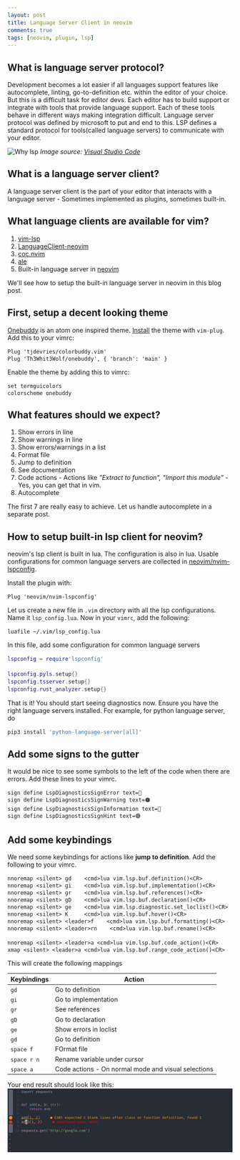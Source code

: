 ```yaml
---
layout: post
title: Language Server Client in neovim
comments: true
tags: [neovim, plugin, lsp]
---
```


## What is language server protocol?

Development becomes a lot easier if all languages support features like autocomplete, linting, go-to-definition etc. within the editor of your choice. But this is a difficult task for editor devs. Each editor has to build support or integrate with tools that provide language support. Each of these tools behave in different ways making integration difficult. Language server protocol was defined by microsoft to put and end to this. LSP defines a standard protocol for tools(called language servers) to communicate with your editor.

![Why lsp](https://code.visualstudio.com/assets/api/language-extensions/language-server-extension-guide/lsp-languages-editors.png "Why lsp?")
*Image source: [Visual Studio Code](https://code.visualstudio.com/api/language-extensions/language-server-extension-guide)*

## What is a language server client?

A language server client is the part of your editor that interacts with a language server - Sometimes implemented as plugins, sometimes built-in.

## What language clients are available for vim?

1. [vim-lsp](https://github.com/prabirshrestha/vim-lsp)
1. [LanguageClient-neovim](https://github.com/autozimu/LanguageClient-neovim)
1. [coc.nvim](https://github.com/neoclide/coc.nvim)
1. [ale](https://github.com/dense-analysis/ale)
1. Built-in language server in [neovim](https://neovim.io/doc/user/lsp.html)

We'll see how to setup the built-in language server in neovim in this blog post.

## First, setup a decent looking theme

[Onebuddy](https://github.com/Th3Whit3Wolf/onebuddy) is an atom one inspired theme. [Install](/2020/11/07/vimming-in-2020/) the theme with `vim-plug`.
Add this to your vimrc:

```vim
Plug 'tjdevries/colorbuddy.vim'
Plug 'Th3Whit3Wolf/onebuddy', { 'branch': 'main' }
```

Enable the theme by adding this to vimrc:

```vim
set termguicolors
colorscheme onebuddy
```

## What features should we expect?

1. Show errors in line
1. Show warnings in line
1. Show errors/warnings in a list
1. Format file
1. Jump to definition
1. See documentation
1. Code actions - Actions like *"Extract to function", "Import this module"* - Yes, you can get that in vim.
1. Autocomplete

The first 7 are really easy to achieve. Let us handle autocomplete in a separate post.

## How to setup built-in lsp client for neovim?

neovim's lsp client is built in lua. The configuration is also in lua. Usable configurations for common language servers are collected in [neovim/nvim-lspconfig](https://github.com/neovim/nvim-lspconfig/blob/master/CONFIG.md).

Install the plugin with:

```vim
Plug 'neovim/nvim-lspconfig'
```

Let us create a new file in `.vim` directory with all the lsp configurations. Name it `lsp_config.lua`. Now in your `vimrc`, add the following:

```vimrc
luafile ~/.vim/lsp_config.lua
```

In this file, add some configuration for common language servers

```lua
lspconfig = require'lspconfig'

lspconfig.pyls.setup{}
lspconfig.tsserver.setup{}
lspconfig.rust_analyzer.setup{}
```

That is it! You should start seeing diagnostics now. Ensure you have the right language servers installed.
For example, for python language server, do

```bash
pip3 install 'python-language-server[all]'
```

## Add some signs to the gutter

It would be nice to see some symbols to the left of the code when there are errors.
Add these lines to your vimrc.

```vim
sign define LspDiagnosticsSignError text=🔴
sign define LspDiagnosticsSignWarning text=🟠
sign define LspDiagnosticsSignInformation text=🔵
sign define LspDiagnosticsSignHint text=🟢
```

## Add some keybindings

We need some keybindings for actions like **jump to definition**. Add the following to your vimrc.

```vim
nnoremap <silent> gd    <cmd>lua vim.lsp.buf.definition()<CR>
nnoremap <silent> gi    <cmd>lua vim.lsp.buf.implementation()<CR>
nnoremap <silent> gr    <cmd>lua vim.lsp.buf.references()<CR>
nnoremap <silent> gD    <cmd>lua vim.lsp.buf.declaration()<CR>
nnoremap <silent> ge    <cmd>lua vim.lsp.diagnostic.set_loclist()<CR>
nnoremap <silent> K     <cmd>lua vim.lsp.buf.hover()<CR>
nnoremap <silent> <leader>f    <cmd>lua vim.lsp.buf.formatting()<CR>
nnoremap <silent> <leader>rn    <cmd>lua vim.lsp.buf.rename()<CR>

nnoremap <silent> <leader>a <cmd>lua vim.lsp.buf.code_action()<CR>
xmap <silent> <leader>a <cmd>lua vim.lsp.buf.range_code_action()<CR>
```

This will create the following mappings

| Keybindings  | Action                                              |
| :----------- | -----------                                         |
| `gd`         | Go to definition                                    |
| `gi`         | Go to implementation                                |
| `gr`         | See references                                      |
| `gD`         | Go to declaration                                   |
| `ge`         | Show errors in loclist                              |
| `gd`         | Go to definition                                    |
| `space f`    | FOrmat file                                         |
| `space r n`  | Rename variable under cursor                        |
| `space a`    | Code actions - On normal mode and visual selections |

Your end result should look like this:
![lsp screenshot](/public/lsp_python.png "Screenshot of lsp python")

